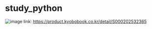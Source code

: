 # study_python

![image](https://github.com/jaee55555/study_python/assets/102634972/dbf07810-effc-42fe-ae17-bbb1141b8a3d)
link: https://product.kyobobook.co.kr/detail/S000202532365
